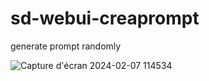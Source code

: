 # sd-webui-creaprompt
generate prompt randomly

![Capture d'écran 2024-02-07 114534](https://github.com/tritant/sd-webui-creaprompt/assets/15909062/dcc00140-6567-499a-b213-5ad128d8836c)
